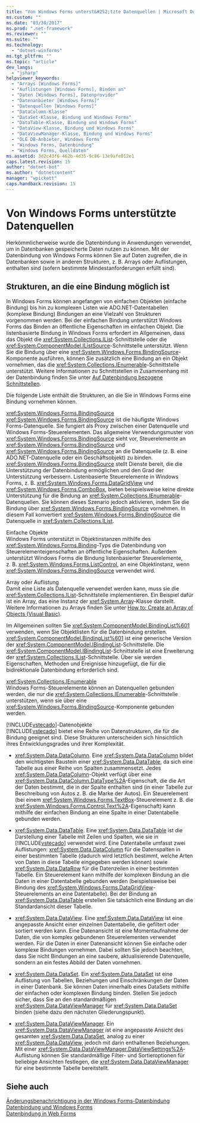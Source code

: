 ```yaml
---
title: "Von Windows Forms unterst&#252;tzte Datenquellen | Microsoft Docs"
ms.custom: ""
ms.date: "03/30/2017"
ms.prod: ".net-framework"
ms.reviewer: ""
ms.suite: ""
ms.technology: 
  - "dotnet-winforms"
ms.tgt_pltfrm: ""
ms.topic: "article"
dev_langs: 
  - "jsharp"
helpviewer_keywords: 
  - "Arrays [Windows Forms]"
  - "Auflistungen [Windows Forms], Binden an"
  - "Daten [Windows Forms], Datenprovider"
  - "Datenanbieter [Windows Forms]"
  - "Datenquellen [Windows Forms]"
  - "DataColumn-Klasse"
  - "DataSet-Klasse, Bindung und Windows Forms"
  - "DataTable-Klasse, Bindung und Windows Forms"
  - "DataView-Klasse, Bindung und Windows Forms"
  - "DataViewManager-Klasse, Bindung und Windows Forms"
  - "OLE DB-Anbieter, Windows Forms"
  - "Windows Forms, Datenbindung"
  - "Windows Forms, Quelldaten"
ms.assetid: 3d2c43f6-462b-4d35-9c86-13e9afe012e1
caps.latest.revision: 15
author: "dotnet-bot"
ms.author: "dotnetcontent"
manager: "wpickett"
caps.handback.revision: 15
---
```

# Von Windows Forms unterst&#252;tzte Datenquellen
Herkömmlicherweise wurde die Datenbindung in Anwendungen verwendet, um in Datenbanken gespeicherte Daten nutzen zu können.  Mit der Datenbindung von Windows Forms können Sie auf Daten zugreifen, die in Datenbanken sowie in anderen Strukturen, z. B. Arrays oder Auflistungen, enthalten sind \(sofern bestimmte Mindestanforderungen erfüllt sind\).  
  
## Strukturen, an die eine Bindung möglich ist  
 In Windows Forms können angefangen von einfachen Objekten \(einfache Bindung\) bis hin zu komplexen Listen wie ADO.NET\-Datentabellen \(komplexe Bindung\) Bindungen an eine Vielzahl von Strukturen vorgenommen werden.  Bei der einfachen Bindung unterstützt Windows Forms das Binden an öffentliche Eigenschaften im einfachen Objekt.  Die listenbasierte Bindung in Windows Forms erfordert im Allgemeinen, dass das Objekt die <xref:System.Collections.IList>\-Schnittstelle oder die <xref:System.ComponentModel.IListSource>\-Schnittstelle unterstützt.  Wenn Sie die Bindung über eine <xref:System.Windows.Forms.BindingSource>\-Komponente ausführen, können Sie zusätzlich eine Bindung an ein Objekt vornehmen, das die <xref:System.Collections.IEnumerable>\-Schnittstelle unterstützt.  Weitere Informationen zu Schnittstellen in Zusammenhang mit der Datenbindung finden Sie unter [Auf Datenbindung bezogene Schnittstellen](../../../docs/framework/winforms/interfaces-related-to-data-binding.md).  
  
 Die folgende Liste enthält die Strukturen, an die Sie in Windows Forms eine Bindung vornehmen können.  
  
 <xref:System.Windows.Forms.BindingSource>  
 <xref:System.Windows.Forms.BindingSource> ist die häufigste Windows Forms\-Datenquelle. Sie fungiert als Proxy zwischen einer Datenquelle und Windows Forms\-Steuerelementen.  Das allgemeine Verwendungsmuster von <xref:System.Windows.Forms.BindingSource> sieht vor, Steuerelemente an <xref:System.Windows.Forms.BindingSource> und <xref:System.Windows.Forms.BindingSource> an die Datenquelle \(z. B. eine ADO.NET\-Datenquelle oder ein Geschäftsobjekt\) zu binden.  <xref:System.Windows.Forms.BindingSource> stellt Dienste bereit, die die Unterstützung der Datenbindung ermöglichen und den Grad der Unterstützung verbessern.  Listenbasierte Steuerelemente in Windows Forms, z. B. <xref:System.Windows.Forms.DataGridView> und <xref:System.Windows.Forms.ComboBox>, bieten beispielsweise keine direkte Unterstützung für die Bindung an <xref:System.Collections.IEnumerable>\-Datenquellen. Sie können dieses Szenario jedoch aktivieren, indem Sie die Bindung über <xref:System.Windows.Forms.BindingSource> vornehmen.  In diesem Fall konvertiert <xref:System.Windows.Forms.BindingSource> die Datenquelle in <xref:System.Collections.IList>.  
  
 Einfache Objekte  
 Windows Forms unterstützt in Objektinstanzen mithilfe des <xref:System.Windows.Forms.Binding>\-Typs die Datenbindung von Steuerelementeigenschaften an öffentliche Eigenschaften.  Außerdem unterstützt Windows Forms die Bindung listenbasierter Steuerelemente, z. B. <xref:System.Windows.Forms.ListControl>, an eine Objektinstanz, wenn <xref:System.Windows.Forms.BindingSource> verwendet wird.  
  
 Array oder Auflistung  
 Damit eine Liste als Datenquelle verwendet werden kann, muss sie die <xref:System.Collections.IList>\-Schnittstelle implementieren. Ein Beispiel dafür ist ein Array, das eine Instanz der <xref:System.Array>\-Klasse darstellt.  Weitere Informationen zu Arrays finden Sie unter [How to: Create an Array of Objects \(Visual Basic\)](http://msdn.microsoft.com/de-de/6b64e069-0387-400c-9081-3bdc581020c3).  
  
 Im Allgemeinen sollten Sie <xref:System.ComponentModel.BindingList%601> verwenden, wenn Sie Objektlisten für die Datenbindung erstellen.  <xref:System.ComponentModel.BindingList%601> ist eine generische Version der <xref:System.ComponentModel.IBindingList>\-Schnittstelle.  Die <xref:System.ComponentModel.IBindingList>\-Schnittstelle ist eine Erweiterung der <xref:System.Collections.IList>\-Schnittstelle. Über sie werden Eigenschaften, Methoden und Ereignisse hinzugefügt, die für die bidirektionale Datenbindung erforderlich sind.  
  
 <xref:System.Collections.IEnumerable>  
 Windows Forms\-Steuerelemente können an Datenquellen gebunden werden, die nur die <xref:System.Collections.IEnumerable>\-Schnittstelle unterstützen, wenn sie über eine <xref:System.Windows.Forms.BindingSource>\-Komponente gebunden werden.  
  
 [!INCLUDE[vstecado](../../../includes/vstecado-md.md)]\-Datenobjekte  
 [!INCLUDE[vstecado](../../../includes/vstecado-md.md)] bietet eine Reihe von Datenstrukturen, die für die Bindung geeignet sind.  Diese Strukturen unterscheiden sich hinsichtlich ihres Entwicklungsgrades und ihrer Komplexität.  
  
-   <xref:System.Data.DataColumn>.  Eine <xref:System.Data.DataColumn> bildet den wichtigsten Baustein einer <xref:System.Data.DataTable>, da sich eine Tabelle aus einer Reihe von Spalten zusammensetzt.  Jedes <xref:System.Data.DataColumn>\-Objekt verfügt über eine <xref:System.Data.DataColumn.DataType%2A>\-Eigenschaft, die die Art der Daten bestimmt, die in der Spalte enthalten sind \(in einer Tabelle zur Beschreibung von Autos z. B. die Marke der Autos\).  Ein Steuerelement \(bei einem <xref:System.Windows.Forms.TextBox>\-Steuerelement z. B. die <xref:System.Windows.Forms.Control.Text%2A>\-Eigenschaft\) kann mithilfe der einfachen Bindung an eine Spalte in einer Datentabelle gebunden werden.  
  
-   <xref:System.Data.DataTable>.  Eine <xref:System.Data.DataTable> ist die Darstellung einer Tabelle mit Zeilen und Spalten, wie sie in [!INCLUDE[vstecado](../../../includes/vstecado-md.md)] verwendet wird.  Eine Datentabelle umfasst zwei Auflistungen: <xref:System.Data.DataColumn> für die Datenspalten in einer bestimmten Tabelle \(dadurch wird letztlich bestimmt, welche Arten von Daten in diese Tabelle eingegeben werden können\) sowie <xref:System.Data.DataRow> für die Datenzeilen in einer bestimmten Tabelle.  Ein Steuerelement kann mithilfe der komplexen Bindung an die Daten in einer Datentabelle gebunden werden \(beispielsweise bei Bindung des <xref:System.Windows.Forms.DataGridView>\-Steuerelements an eine Datentabelle\).  Bei der Bindung an <xref:System.Data.DataTable> erstellen Sie tatsächlich eine Bindung an die Standardansicht dieser Tabelle.  
  
-   <xref:System.Data.DataView>.  Eine <xref:System.Data.DataView> ist eine angepasste Ansicht einer einzelnen Datentabelle, die gefiltert oder sortiert werden kann.  Eine Datenansicht ist eine Momentaufnahme der Daten, die von komplex gebundenen Steuerelementen verwendet werden.  Für die Daten in einer Datenansicht können Sie einfache oder komplexe Bindungen vornehmen. Dabei sollten Sie jedoch beachten, dass Sie nicht Bindungen an eine saubere, aktualisierende Datenquelle, sondern an ein festes Abbild der Daten vornehmen.  
  
-   <xref:System.Data.DataSet>.  Ein <xref:System.Data.DataSet> ist eine Auflistung von Tabellen, Beziehungen und Einschränkungen der Daten in einer Datenbank.  Sie können Daten innerhalb eines DataSets mithilfe der einfachen oder komplexen Bindung binden. Stellen Sie jedoch sicher, dass Sie an den standardmäßigen <xref:System.Data.DataViewManager> für <xref:System.Data.DataSet> binden \(siehe dazu den nächsten Gliederungspunkt\).  
  
-   <xref:System.Data.DataViewManager>.  Ein <xref:System.Data.DataViewManager> ist eine angepasste Ansicht des gesamten <xref:System.Data.DataSet>, analog zu einer <xref:System.Data.DataView>, jedoch mit darin enthaltenen Beziehungen.  Mit einer <xref:System.Data.DataViewManager.DataViewSettings%2A>\-Auflistung können Sie standardmäßige Filter\- und Sortieroptionen für beliebige Ansichten festlegen, die <xref:System.Data.DataViewManager> für eine bestimmte Tabelle bereitstellt.  
  
## Siehe auch  
 [Änderungsbenachrichtigung in der Windows Forms\-Datenbindung](../../../docs/framework/winforms/change-notification-in-windows-forms-data-binding.md)   
 [Datenbindung und Windows Forms](../../../docs/framework/winforms/data-binding-and-windows-forms.md)   
 [Datenbindung in Web Forms](../../../docs/framework/winforms/windows-forms-data-binding.md)